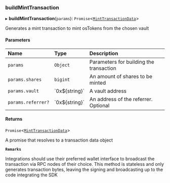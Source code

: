 ### buildMintTransaction

▸ **buildMintTransaction**(`params`): `Promise`\<[`MintTransactionData`](../../../interfaces/MintTransactionData.md)\>

Generates a mint transaction to mint osTokens from the chosen vault

#### Parameters

| Name | Type | Description |
| :------ | :------ | :------ |
| `params` | `Object` | Parameters for building the transaction |
| `params.shares` | `bigint` | An amount of shares to be minted |
| `params.vault` | \`0x$\{string}\` | A vault address |
| `params.referrer?` | \`0x$\{string}\` | An address of the referrer. Optional |

#### Returns

`Promise`\<[`MintTransactionData`](../../../interfaces/MintTransactionData.md)\>

A promise that resolves to a transaction data object

**`Remarks`**

Integrations should use their preferred wallet interface to broadcast the transaction via RPC nodes of
their choice. This method is stateless and only generates transaction bytes, leaving the signing and broadcasting up to
the code integrating the SDK